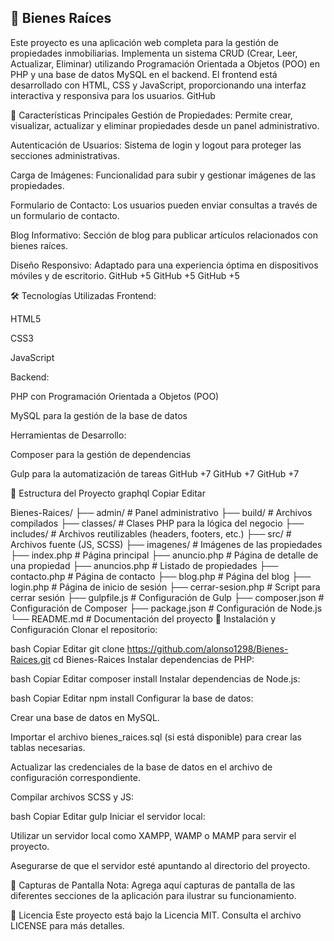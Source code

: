 ## 🏡 Bienes Raíces
Este proyecto es una aplicación web completa para la gestión de propiedades inmobiliarias. Implementa un sistema CRUD (Crear, Leer, Actualizar, Eliminar) utilizando Programación Orientada a Objetos (POO) en PHP y una base de datos MySQL en el backend. El frontend está desarrollado con HTML, CSS y JavaScript, proporcionando una interfaz interactiva y responsiva para los usuarios.​
GitHub



🚀 Características Principales
Gestión de Propiedades: Permite crear, visualizar, actualizar y eliminar propiedades desde un panel administrativo.

Autenticación de Usuarios: Sistema de login y logout para proteger las secciones administrativas.

Carga de Imágenes: Funcionalidad para subir y gestionar imágenes de las propiedades.

Formulario de Contacto: Los usuarios pueden enviar consultas a través de un formulario de contacto.

Blog Informativo: Sección de blog para publicar artículos relacionados con bienes raíces.

Diseño Responsivo: Adaptado para una experiencia óptima en dispositivos móviles y de escritorio.​
GitHub
+5
GitHub
+5
GitHub
+5

🛠️ Tecnologías Utilizadas
Frontend:

HTML5

CSS3

JavaScript

Backend:

PHP con Programación Orientada a Objetos (POO)

MySQL para la gestión de la base de datos

Herramientas de Desarrollo:

Composer para la gestión de dependencias

Gulp para la automatización de tareas​
GitHub
+7
GitHub
+7
GitHub
+7

📁 Estructura del Proyecto
graphql
Copiar
Editar

Bienes-Raices/
├── admin/                 # Panel administrativo
├── build/                 # Archivos compilados
├── classes/               # Clases PHP para la lógica del negocio
├── includes/              # Archivos reutilizables (headers, footers, etc.)
├── src/                   # Archivos fuente (JS, SCSS)
├── imagenes/              # Imágenes de las propiedades
├── index.php              # Página principal
├── anuncio.php            # Página de detalle de una propiedad
├── anuncios.php           # Listado de propiedades
├── contacto.php           # Página de contacto
├── blog.php               # Página del blog
├── login.php              # Página de inicio de sesión
├── cerrar-sesion.php      # Script para cerrar sesión
├── gulpfile.js            # Configuración de Gulp
├── composer.json          # Configuración de Composer
├── package.json           # Configuración de Node.js
└── README.md              # Documentación del proyecto
🔧 Instalación y Configuración
Clonar el repositorio:

bash
Copiar
Editar
git clone https://github.com/alonso1298/Bienes-Raices.git
cd Bienes-Raices
Instalar dependencias de PHP:

bash
Copiar
Editar
composer install
Instalar dependencias de Node.js:

bash
Copiar
Editar
npm install
Configurar la base de datos:

Crear una base de datos en MySQL.

Importar el archivo bienes_raices.sql (si está disponible) para crear las tablas necesarias.

Actualizar las credenciales de la base de datos en el archivo de configuración correspondiente.​

Compilar archivos SCSS y JS:

bash
Copiar
Editar
gulp
Iniciar el servidor local:

Utilizar un servidor local como XAMPP, WAMP o MAMP para servir el proyecto.

Asegurarse de que el servidor esté apuntando al directorio del proyecto.​

📸 Capturas de Pantalla
Nota: Agrega aquí capturas de pantalla de las diferentes secciones de la aplicación para ilustrar su funcionamiento.

📄 Licencia
Este proyecto está bajo la Licencia MIT. Consulta el archivo LICENSE para más detalles.